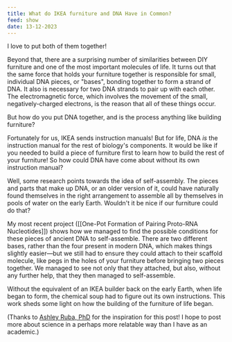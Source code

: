```yaml
---
title: What do IKEA furniture and DNA Have in Common?
feed: show
date: 13-12-2023
---
```

I love to put both of them together!

Beyond that, there are a surprising number of similarities between DIY furniture and one of the most important molecules of life. It turns out that the same force that holds your furniture together is responsible for small, individual DNA pieces, or "bases", bonding together to form a strand of DNA. It also is necessary for two DNA strands to pair up with each other. The electromagnetic force, which involves the movement of the small, negatively-charged electrons, is the reason that all of these things occur.

But how do you put DNA together, and is the process anything like building furniture?

Fortunately for us, IKEA sends instruction manuals! But for life, DNA *is* the instruction manual for the rest of biology's components. It would be like if you needed to build a piece of furniture first to learn how to build the rest of your furniture! So how could DNA have come about without its own instruction manual?

Well, some research points towards the idea of self-assembly. The pieces and parts that make up DNA, or an older version of it, could have naturally found themselves in the right arrangement to assemble all by themselves in pools of water on the early Earth. Wouldn't it be nice if our furniture could do that?

My most recent project ([[One-Pot Formation of Pairing Proto-RNA Nucleotides]]) shows how we managed to find the possible conditions for these pieces of ancient DNA to self-assemble. There are two different bases, rather than the four present in modern DNA, which makes things slightly easier—but we still had to ensure they could attach to their scaffold molecule, like pegs in the holes of your furniture before bringing two pieces together. We managed to see not only that they attached, but also, without any further help, that they then managed to self-assemble. 

Without the equivalent of an IKEA builder back on the early Earth, when life began to form, the chemical soup had to figure out its own instructions. This work sheds some light on how the building of the furniture of life began.

(Thanks to [Ashley Ruba, PhD](https://www.linkedin.com/in/ashleyruba-phd/) for the inspiration for this post! I hope to post more about science in a perhaps more relatable way than I have as an academic.)